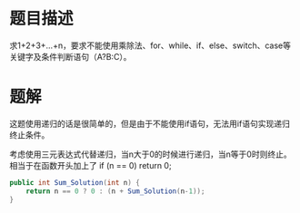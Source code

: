 # 题目描述

求1+2+3+...+n，要求不能使用乘除法、for、while、if、else、switch、case等关键字及条件判断语句（A?B:C）。

# 题解

这题使用递归的话是很简单的，但是由于不能使用if语句，无法用if语句实现递归终止条件。

考虑使用三元表达式代替递归，当n大于0的时候进行递归，当n等于0时则终止。相当于在函数开头加上了 if (n == 0) return 0;

```java
public int Sum_Solution(int n) {
    return n == 0 ? 0 : (n + Sum_Solution(n-1));
}
```